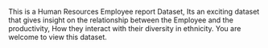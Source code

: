 This is a Human Resources Employee report Dataset,
Its an exciting dataset that gives insight on the 
relationship between the Employee and the productivity,
How they interact with their diversity in ethnicity.
You are welcome to view this dataset.
